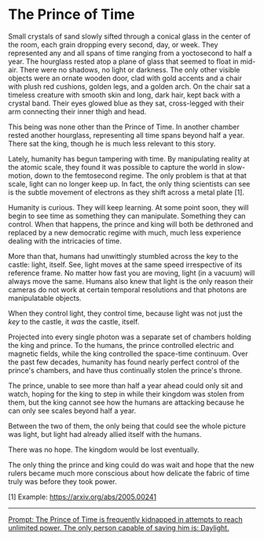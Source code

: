 # The Prince of Time

Small crystals of sand slowly sifted through a conical glass in the center of the room, each grain dropping every second, day, or week.
They represented any and all spans of time ranging from a yoctosecond to half a year.
The hourglass rested atop a plane of glass that seemed to float in mid-air.
There were no shadows, no light or darkness.
The only other visible objects were an ornate wooden door, clad with gold accents and a chair with plush red cushions, golden legs, and a golden arch.
On the chair sat a timeless creature with smooth skin and long, dark hair, kept back with a crystal band.
Their eyes glowed blue as they sat, cross-legged with their arm connecting their inner thigh and head.

This being was none other than the Prince of Time.
In another chamber rested another hourglass, representing all time spans beyond half a year.
There sat the king, though he is much less relevant to this story.

Lately, humanity has begun tampering with time.
By manipulating reality at the atomic scale, they found it was possible to capture the world in slow-motion, down to the femtosecond regime.
The only problem is that at that scale, light can no longer keep up.
In fact, the only thing scientists can see is the subtle movement of electrons as they shift across a metal plate [1].

Humanity is curious.
They will keep learning.
At some point soon, they will begin to see time as something they can manipulate.
Something they can control.
When that happens, the prince and king will both be dethroned and replaced by a new democratic regime with much, much less experience dealing with the intricacies of time.

More than that, humans had unwittingly stumbled across the key to the castle: light, itself.
See, light moves at the same speed irrespective of its reference frame.
No matter how fast you are moving, light (in a vacuum) will always move the same.
Humans also knew that light is the only reason their cameras do not work at certain temporal resolutions and that photons are manipulatable objects.

When they control light, they control time, because light was not just the *key* to the castle, it *was* the castle, itself.

Projected into every single photon was a separate set of chambers holding the king and prince.
To the humans, the prince controlled electric and magnetic fields, while the king controlled the space-time continuum.
Over the past few decades, humanity has found nearly perfect control of the prince's chambers, and have thus continually stolen the prince's throne.

The prince, unable to see more than half a year ahead could only sit and watch, hoping for the king to step in while their kingdom was stolen from them, but the king cannot see how the humans are attacking because he can only see scales beyond half a year.

Between the two of them, the only being that could see the whole picture was light, but light had already allied itself with the humans.

There was no hope.
The kingdom would be lost eventually.

The only thing the prince and king could do was wait and hope that the new rulers became much more conscious about how delicate the fabric of time truly was before they took power.

[1] Example: https://arxiv.org/abs/2005.00241

---
[Prompt: The Prince of Time is frequently kidnapped in attempts to reach unlimited power. The only person capable of saving him is: Daylight.](https://www.reddit.com/r/WritingPrompts/comments/j71pw1/wp_the_prince_of_time_is_frequently_kidnapped_in/g8251v6/)
